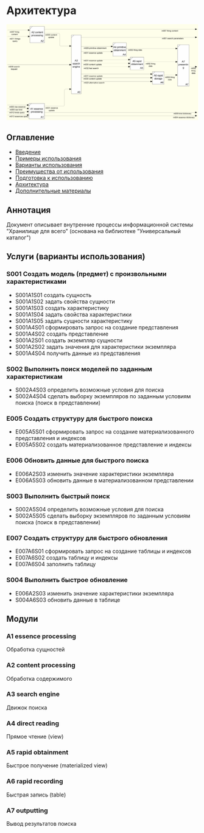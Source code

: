# Архитектура

![Архитектура](./architecture.png)

## Оглавление
- [Введение](./../readme.md)
- [Примеры использования](./example.md)
- [Варианты использования](./use-case.md)
- [Преимущества от использования](./benefits.md)
- [Подготовка к использованию](./preparatory-steps.md)
- [Архитектура](./inner-workings.md)
- [Дополнительные материалы](./additional.md)

## Аннотация
Документ описывает внутренние процессы информационной системы
"Хранилище для всего" (основана на библиотеке "Универсальный каталог")

## Услуги (варианты использования)

### S001 Создать модель (предмет) с произвольными характеристиками

- S001A1S01 создать сущность
- S001A1S02 задать свойства сущности
- S001A1S03 создать характеристику
- S001A1S04 задать свойства характеристики
- S001A1S05 задать сущности характеристику
- S001A4S01 сформировать запрос на создание представления
- S001A4S02 создать представление
- S001A2S01 создать экземпляр сущности
- S001A2S02 задать значения для характеристики экземпляра
- S001A4S04 получить данные из представления 

### S002 Выполнить поиск моделей по заданным характеристикам

- S002A4S03 определить возможные условия для поиска
- S002A4S04 сделать выборку экземпляров по заданным условиям поиска 
(поиск в представлении)

### E005 Создать структуру для быстрого поиска

- E005A5S01 сформировать запрос на создание материализованного 
представления и индексов
- E005A5S02 создать материализованное представление и индексы

### E006 Обновить данные для быстрого поиска

- E006A2S03 изменить значение характеристики экземпляра
- E006A5S03 обновить данные в материализованном представлении

### S003 Выполнить быстрый поиск

- S002A5S04 определить возможные условия для поиска
- S002A5S05 сделать выборку экземпляров по заданным условиям поиска 
(поиск в представлении)

### E007 Создать структуру для быстрого обновления

- E007A6S01 сформировать запрос на создание таблицы и индексов
- E007A6S02 создать таблицу и индексы
- E007A6S04 заполнить таблицу

### S004 Выполнить быстрое обновление

- E006A2S03 изменить значение характеристики экземпляра
- S004A6S03 обновить данные в таблице

## Модули

### A1 essence processing

Обработка сущностей

### A2 content processing

Обработка содержимого

### A3 search engine

Движок поиска

### A4 direct reading

Прямое чтение (view)

### A5 rapid obtainment

Быстрое получение (materialized view)

### A6 rapid recording

Быстрая запись (table)

### A7 outputting

Вывод результатов поиска
